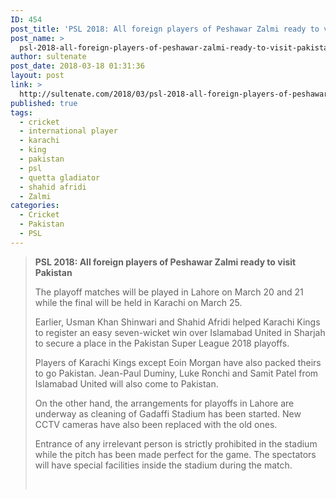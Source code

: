 ```yaml
---
ID: 454
post_title: 'PSL 2018: All foreign players of Peshawar Zalmi ready to visit Pakistan'
post_name: >
  psl-2018-all-foreign-players-of-peshawar-zalmi-ready-to-visit-pakistan
author: sultenate
post_date: 2018-03-18 01:31:36
layout: post
link: >
  http://sultenate.com/2018/03/psl-2018-all-foreign-players-of-peshawar-zalmi-ready-to-visit-pakistan
published: true
tags:
  - cricket
  - international player
  - karachi
  - king
  - pakistan
  - psl
  - quetta gladiator
  - shahid afridi
  - Zalmi
categories:
  - Cricket
  - Pakistan
  - PSL
---
```

<blockquote id="mct_ai_excerpt"><strong>PSL 2018: All foreign players of Peshawar Zalmi ready to visit Pakistan</strong>

The playoff matches will be played in Lahore on March 20 and 21 while the final will be held in Karachi on March 25.

Earlier, Usman Khan Shinwari and Shahid Afridi helped Karachi Kings to register an easy seven-wicket win over Islamabad United in Sharjah to secure a place in the Pakistan Super League 2018 playoffs.

Players of Karachi Kings except Eoin Morgan have also packed theirs to go Pakistan. Jean-Paul Duminy, Luke Ronchi and Samit Patel from Islamabad United will also come to Pakistan.

On the other hand, the arrangements for playoffs in Lahore are underway as cleaning of Gadaffi Stadium has been started. New CCTV cameras have also been replaced with the old ones.

Entrance of any irrelevant person is strictly prohibited in the stadium while the pitch has been made perfect for the game. The spectators will have special facilities inside the stadium during the match.

&nbsp;</blockquote>